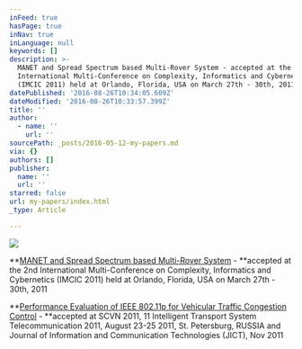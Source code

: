 ```yaml
---
inFeed: true
hasPage: true
inNav: true
inLanguage: null
keywords: []
description: >-
  MANET and Spread Spectrum based Multi-Rover System - accepted at the 2nd
  International Multi-Conference on Complexity, Informatics and Cybernetics
  (IMCIC 2011) held at Orlando, Florida, USA on March 27th - 30th, 2011
datePublished: '2016-08-26T10:34:05.609Z'
dateModified: '2016-08-26T10:33:57.399Z'
title: ''
author:
  - name: ''
    url: ''
sourcePath: _posts/2016-05-12-my-papers.md
via: {}
authors: []
publisher:
  name: ''
  url: ''
starred: false
url: my-papers/index.html
_type: Article

---
```

![](https://imgflo.herokuapp.com/graph/vahj1ThiexotieMo/3f411f6d25d663c78707b551d371f8d9/croprotate.jpg?cropheight=820&cropwidth=1280&degrees=0&input=https%3A%2F%2Fthe-grid-user-content.s3-us-west-2.amazonaws.com%2F2d8e0b77-029f-43ba-8b14-a8f3376dfae0.jpg&x=0&y=10)

**[MANET and Spread Spectrum based Multi-Rover System][0] - **accepted at the 2nd International Multi-Conference on Complexity, Informatics and Cybernetics (IMCIC 2011) held at Orlando, Florida, USA on March 27th - 30th, 2011

**[Performance Evaluation of IEEE 802.11p for Vehicular Traffic Congestion Control][1] - **accepted at SCVN 2011, 11 Intelligent Transport System Telecommunication 2011, August 23-25 2011, St. Petersburg, RUSSIA and Journal of Information and Communication Technologies (JICT), Nov 2011

[0]: http://www.iiis.org/CDs2011/CD2011IMC/IMCIC_2011/PapersPdf/ZA866GO.pdf
[1]: http://ieeexplore.ieee.org/xpl/login.jsp?tp=&arnumber=6060151&url=http%3A%2F%2Fieeexplore.ieee.org%2Fiel5%2F6045283%2F6060032%2F06060151.pdf%3Farnumber%3D6060151